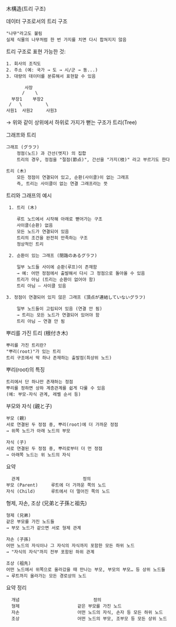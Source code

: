 木構造(트리 구조)


  데이터 구조로서의 트리 구조

  
    "나무"라고도 불림
    실제 식물의 나무처럼 한 번 가지를 치면 다시 합쳐지지 않음
    
트리 구조로 표현 가능한 것:


    1. 회사의 조직도
    2. 주소 (예: 국가 → 도 → 시/군 → 동...)
    3. 대량의 데이터를 분류해서 표현할 수 있음

           사장
          /    \
      부장1    부장2
     /   \         \
    사원1  사원2     사원3
  → 위와 같이 상위에서 하위로 가지가 뻗는 구조가 트리(Tree)

그래프와 트리
  
    그래프 (グラフ)
        정점(노드) 과 간선(엣지) 의 집합
        트리의 경우, 정점을 "절점(節点)", 간선을 "가지(枝)" 라고 부르기도 한다
    
    트리 (木)
        모든 정점이 연결되어 있고, 순환(사이클)이 없는 그래프
        즉, 트리는 사이클이 없는 연결 그래프라는 뜻

트리와 그래프의 예시

     1. 트리 (木)
     
        루트 노드에서 시작해 아래로 뻗어가는 구조
        사이클(순환) 없음
        모든 노드가 연결되어 있음
        트리의 조건을 완전히 만족하는 구조
        정상적인 트리

     2. 순환이 있는 그래프 (閉路のあるグラフ)
     
        일부 노드들 사이에 순환(루프)이 존재함
        → 예: 어떤 정점에서 출발해서 다시 그 정점으로 돌아올 수 있음
        트리가 아님 (트리는 순환이 없어야 함)
        트리 아님 – 사이클 있음

    3. 정점이 연결되어 있지 않은 그래프 (頂点が連結していないグラフ)
    
        일부 노드들이 고립되어 있음 (연결 안 됨)
        → 트리는 모든 노드가 연결되어 있어야 함
        트리 아님 – 연결 안 됨

뿌리를 가진 트리 (根付き木)

    뿌리를 가진 트리란?
    "뿌리(root)"가 있는 트리
    트리 구조에서 딱 하나 존재하는 출발점(최상위 노드)

뿌리(root)의 특징

    트리에서 단 하나만 존재하는 정점
    뿌리를 정하면 상하 계층관계를 쉽게 다룰 수 있음
    (예: 부모-자식 관계, 레벨 순서 등)

부모와 자식 (親と子)

    부모 (親)
    서로 연결된 두 정점 중, 뿌리(root)에 더 가까운 정점
    → 위쪽 노드가 아래 노드의 부모

    자식 (子)
    서로 연결된 두 정점 중, 뿌리로부터 더 먼 정점
    → 아래쪽 노드는 위 노드의 자식

요약

      관계	                    정의
    부모 (Parent)	    루트에 더 가까운 쪽의 노드
    자식 (Child)	    루트에서 더 멀어진 쪽의 노드

형제, 자손, 조상 (兄弟と子孫と祖先)


    형제 (兄弟)
    같은 부모를 가진 노드들
    → 부모 노드가 같으면 서로 형제 관계
    
    자손 (子孫)
    어떤 노드의 자식이나 그 자식의 자식까지 포함한 모든 하위 노드
    → "자식의 자식"까지 전부 포함된 하위 관계
    
    조상 (祖先)
    어떤 노드에서 위쪽으로 올라갔을 때 만나는 부모, 부모의 부모… 등 상위 노드들
    → 루트까지 올라가는 모든 경로상의 노드

요약 정리

      개념	                        정의
      형제	                  같은 부모를 가진 노드
      자손	                  어떤 노드의 자식, 손자 등 모든 하위 노드
      조상	                  어떤 노드의 부모, 조부모 등 모든 상위 노드
